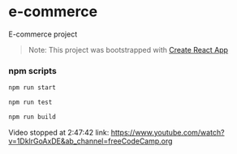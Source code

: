 # e-commerce
E-commerce project

> Note: This project was bootstrapped with [Create React App](https://github.com/facebook/create-react-app)

### npm scripts

```bash
npm run start
```

```bash
npm run test
```


```bash
npm run build
```

Video stopped at 2:47:42 
link: https://www.youtube.com/watch?v=1DklrGoAxDE&ab_channel=freeCodeCamp.org